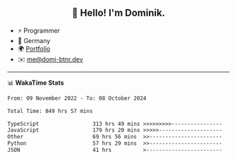 <h2 align="center">👋 Hello! I'm Dominik.</h2>

- ⚡ Programmer
- 📍 Germany
- 🌍 [Portfolio](https://domi-btnr.dev)
- ✉️ [me@domi-btnr.dev](mailto://me@domi-btnr.dev)

---
📊 **WakaTime Stats**
<!--START_SECTION:waka-->

```txt
From: 09 November 2022 - To: 08 October 2024

Total Time: 849 hrs 57 mins

TypeScript                 313 hrs 49 mins >>>>>>>>>----------------   36.92 %
JavaScript                 179 hrs 20 mins >>>>>--------------------   21.10 %
Other                      69 hrs 56 mins  >>-----------------------   08.23 %
Python                     57 hrs 29 mins  >>-----------------------   06.76 %
JSON                       41 hrs          >------------------------   04.82 %
```

<!--END_SECTION:waka-->
